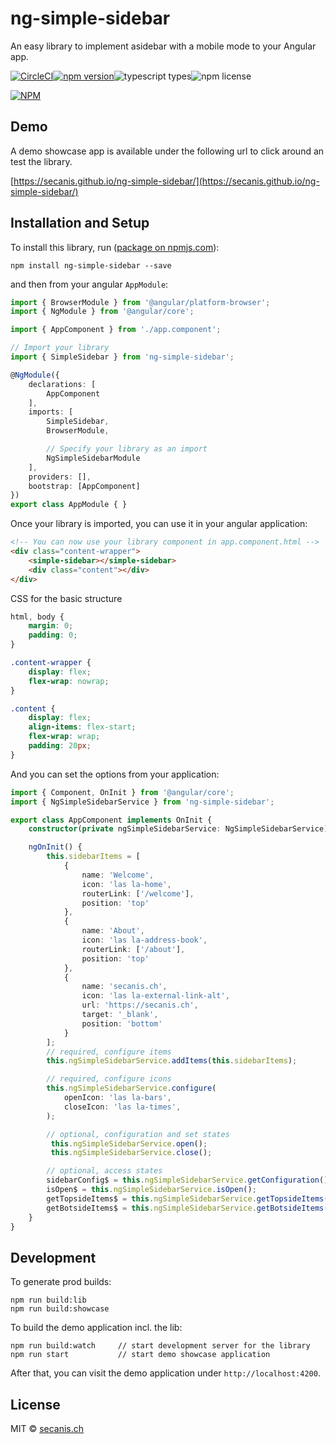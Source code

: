 # ng-simple-sidebar

An easy library to implement asidebar with a mobile mode to your Angular app.

[![CircleCI](https://circleci.com/gh/secanis/ng-simple-sidebar.svg?style=svg)](https://circleci.com/gh/secanis/ng-simple-sidebar)[![npm version](https://badge.fury.io/js/ng-simple-sidebar.svg)](https://badge.fury.io/js/ng-simple-sidebar)![typescript types](https://badgen.net/npm/types/ng-simple-sidebar)![npm license](https://badgen.net/npm/license/ng-simple-sidebar)

[![NPM](https://nodei.co/npm/ng-simple-sidebar.png?compact=true)](https://nodei.co/npm/ng-simple-sidebar/)

## Demo

A demo showcase app is available under the following url to click around an test the library.

[https://secanis.github.io/ng-simple-sidebar/](https://secanis.github.io/ng-simple-sidebar/)

## Installation and Setup

To install this library, run ([package on npmjs.com](https://www.npmjs.com/package/ng-simple-sidebar)):

	npm install ng-simple-sidebar --save

and then from your angular `AppModule`:

```typescript
import { BrowserModule } from '@angular/platform-browser';
import { NgModule } from '@angular/core';

import { AppComponent } from './app.component';

// Import your library
import { SimpleSidebar } from 'ng-simple-sidebar';

@NgModule({
	declarations: [
		AppComponent
	],
	imports: [
		SimpleSidebar,
		BrowserModule,

		// Specify your library as an import
		NgSimpleSidebarModule
	],
	providers: [],
	bootstrap: [AppComponent]
})
export class AppModule { }
```

Once your library is imported, you can use it in your angular application:

```html
<!-- You can now use your library component in app.component.html -->
<div class="content-wrapper">
	<simple-sidebar></simple-sidebar>
	<div class="content"></div>
</div>
```

CSS for the basic structure

```css
html, body {
    margin: 0;
    padding: 0;
}

.content-wrapper {
	display: flex;
	flex-wrap: nowrap;
}

.content {
    display: flex;
    align-items: flex-start;
    flex-wrap: wrap;
    padding: 20px;
}
```



And you can set the options from your application:

```typescript
import { Component, OnInit } from '@angular/core';
import { NgSimpleSidebarService } from 'ng-simple-sidebar';

export class AppComponent implements OnInit {
    constructor(private ngSimpleSidebarService: NgSimpleSidebarService) {}

    ngOnInit() {
        this.sidebarItems = [
            {
                name: 'Welcome',
                icon: 'las la-home',
                routerLink: ['/welcome'],
                position: 'top'
            },
            {
                name: 'About',
                icon: 'las la-address-book',
                routerLink: ['/about'],
                position: 'top'
            },
            {
                name: 'secanis.ch',
                icon: 'las la-external-link-alt',
                url: 'https://secanis.ch',
                target: '_blank',
                position: 'bottom'
            }
        ];
        // required, configure items
        this.ngSimpleSidebarService.addItems(this.sidebarItems);

        // required, configure icons
        this.ngSimpleSidebarService.configure(
            openIcon: 'las la-bars',
        	closeIcon: 'las la-times',
		);

        // optional, configuration and set states
         this.ngSimpleSidebarService.open();
         this.ngSimpleSidebarService.close();

        // optional, access states
        sidebarConfig$ = this.ngSimpleSidebarService.getConfiguration();
	    isOpen$ = this.ngSimpleSidebarService.isOpen();
        getTopsideItems$ = this.ngSimpleSidebarService.getTopsideItems();
        getBotsideItems$ = this.ngSimpleSidebarService.getBotsideItems();
    }
}
```


## Development

To generate prod builds:

```shell
npm run build:lib
npm run build:showcase
```

To build the demo application incl. the lib:

```shell
npm run build:watch 	// start development server for the library
npm run start   		// start demo showcase application
```

After that, you can visit the demo application under `http://localhost:4200`.


## License

MIT © [secanis.ch](mailto:support@secanis.ch)
